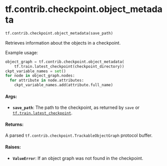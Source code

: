 <div itemscope itemtype="http://developers.google.com/ReferenceObject">
<meta itemprop="name" content="tf.contrib.checkpoint.object_metadata" />
<meta itemprop="path" content="Stable" />
</div>

# tf.contrib.checkpoint.object_metadata

``` python
tf.contrib.checkpoint.object_metadata(save_path)
```

Retrieves information about the objects in a checkpoint.

Example usage:

```python
object_graph = tf.contrib.checkpoint.object_metadata(
    tf.train.latest_checkpoint(checkpoint_directory))
ckpt_variable_names = set()
for node in object_graph.nodes:
  for attribute in node.attributes:
    ckpt_variable_names.add(attribute.full_name)
```

#### Args:

* <b>`save_path`</b>: The path to the checkpoint, as returned by `save` or
    <a href="../../../tf/train/latest_checkpoint.md"><code>tf.train.latest_checkpoint</code></a>.


#### Returns:

A parsed `tf.contrib.checkpoint.TrackableObjectGraph` protocol buffer.

#### Raises:

* <b>`ValueError`</b>: If an object graph was not found in the checkpoint.